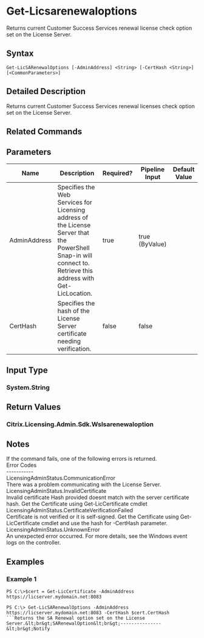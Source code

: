 ﻿
# Get-Licsarenewaloptions
Returns current Customer Success Services renewal license check option set on the License Server.
## Syntax
```
Get-LicSARenewalOptions [-AdminAddress] <String> [-CertHash <String>] [<CommonParameters>]
```
## Detailed Description
Returns current Customer Success Services renewal licenses check option set on the License Server.


## Related Commands

## Parameters
| Name   | Description | Required? | Pipeline Input | Default Value |
| --- | --- | --- | --- | --- |
| AdminAddress | Specifies the Web Services for Licensing address of the License Server that the PowerShell Snap-in will connect to.  Retrieve this address with Get-LicLocation. | true | true (ByValue) |  |
| CertHash | Specifies the hash of the License Server certificate needing verification. | false | false |  |

## Input Type

### System.String

## Return Values

### Citrix.Licensing.Admin.Sdk.Wslsarenewaloption

## Notes
If the command fails, one of the following errors is returned.<br>    Error Codes<br>    -----------<br>    LicensingAdminStatus.CommunicationError<br>        There was a problem communicating with the License Server.<br>    LicensingAdminStatus.InvalidCertificate<br>        Invalid certificate Hash provided doesnt match with the server certificate hash. Get the Certificate using Get-LicCertificate cmdlet<br>    LicensingAdminStatus.CertificateVerificationFailed<br>        Certificate is not verified or it is self-signed. Get the Certificate using Get-LicCertificate cmdlet and use the hash for -CertHash parameter.<br>    LicensingAdminStatus.UnknownError<br>        An unexpected error occurred.  For more details, see the Windows event logs on the controller.
## Examples

### Example 1
```
PS C:\>$cert = Get-LicCertificate -AdminAddress https://licserver.mydomain.net:8083

PS C:\> Get-LicSARenewalOptions -AdminAddress https://licserver.mydomain.net:8083 -CertHash $cert.CertHash
```Returns the SA Renewal option set on the License Server.&lt;br&gt;SARenewalOption&lt;br&gt;---------------&lt;br&gt;Notify
